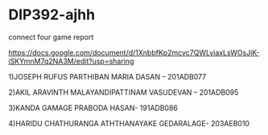 #  DIP392-ajhh
 connect four game report
 
https://docs.google.com/document/d/1XnbbfKp2mcvc7QWLyiaxLsWOsJjK-iSKYmnM7q2NA3M/edit?usp=sharing


1)JOSEPH RUFUS PARTHIBAN MARIA DASAN – 201ADB077


2)AKIL ARAVINTH MALAYANDIPATTINAM VASUDEVAN – 201ADB095


3)KANDA GAMAGE PRABODA HASAN- 191ADB086


4)HARIDU CHATHURANGA ATHTHANAYAKE GEDARALAGE- 203AEB010

